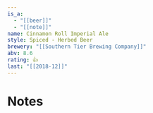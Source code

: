 ```yaml
---
is_a:
  - "[[beer]]"
  - "[[note]]"
name: Cinnamon Roll Imperial Ale
style: Spiced - Herbed Beer
brewery: "[[Southern Tier Brewing Company]]"
abv: 8.6
rating: 👍
last: "[[2018-12]]"
---
```

# Notes

